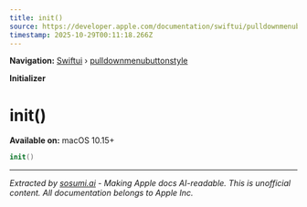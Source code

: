 ```yaml
---
title: init()
source: https://developer.apple.com/documentation/swiftui/pulldownmenubuttonstyle/init()
timestamp: 2025-10-29T00:11:18.266Z
---
```


**Navigation:** [Swiftui](/documentation/swiftui) › [pulldownmenubuttonstyle](/documentation/swiftui/pulldownmenubuttonstyle)

**Initializer**

# init()

**Available on:** macOS 10.15+

```swift
init()
```

---

*Extracted by [sosumi.ai](https://sosumi.ai) - Making Apple docs AI-readable.*
*This is unofficial content. All documentation belongs to Apple Inc.*

